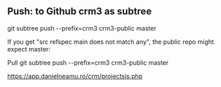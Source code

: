 ## Push:  to Github crm3 as subtree
git subtree push --prefix=crm3 crm3-public master

If you get "src refspec main does not match any", the public repo might expect master:

Pull
git subtree push --prefix=crm3 crm3-public master



https://app.danielneamu.ro/crm/projectsjs.php